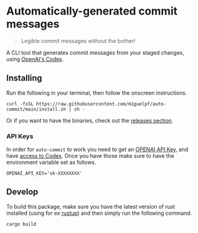 # Automatically-generated commit messages

> Legible commit messages without the bother!

A CLI tool that generates commit messages from your staged changes, using [OpenAI's Codex](https://openai.com/blog/openai-codex/).

## Installing

Run the following in your terminal, then follow the onscreen instructions.

```
curl -fsSL https://raw.githubusercontent.com/m1guelpf/auto-commit/main/install.sh | sh -
```

Or if you want to have the binaries, check out the [releases section](https://github.com/m1guelpf/auto-commit/releases).

### API Keys

In order for `auto-commit` to work you need to get an [OPENAI API Key](https://beta.openai.com/), and have [access to Codex](http://beta.openai.com/codex-waitlist). Once you have those make sure to have the environment variable set as follows.

`OPENAI_API_KEY='sk-XXXXXXXX'`

## Develop

To build this package, make sure you have the latest version of rust installed (using for ex [rustup](https://rustup.rs/)) and then simply run the following command.

```
cargo build
```
